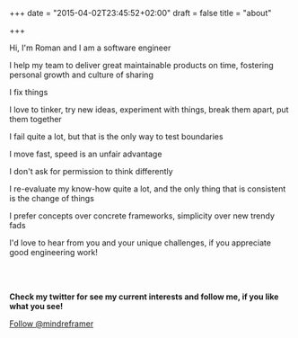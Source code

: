 +++
date = "2015-04-02T23:45:52+02:00"
draft = false
title = "about"

+++

<p>Hi, I'm Roman and I am a software engineer</p>

<p>I help my team to deliver great maintainable products on time, fostering personal growth and culture of sharing</p>

<p>I fix things</p>

<p>I love to tinker, try new ideas, experiment with things, break them apart, put them together</p>

<p>I fail quite a lot, but that is the only way to test boundaries</p>

<p>I move fast, speed is an unfair advantage</p>

<p>I don't ask for permission to think differently</p>

<p>I re-evaluate my know-how quite a lot, and the only thing that is consistent is the change of things</p>

<p>I prefer concepts over concrete frameworks, simplicity over new trendy fads</p>

<p>I'd love to hear from you and your unique challenges, if you appreciate good engineering work!</p>


<br><br>
<p>
  <strong>Check my twitter for see my current interests and follow me, if you like what you see!</strong>

<a class="twitter-follow-button"
  href="https://twitter.com/mindreframer"
  data-dnt="true">
Follow @mindreframer
</a>
<script>window.twttr=(function(d,s,id){var js,fjs=d.getElementsByTagName(s)[0],t=window.twttr||{};if(d.getElementById(id))return;js=d.createElement(s);js.id=id;js.src="https://platform.twitter.com/widgets.js";fjs.parentNode.insertBefore(js,fjs);t._e=[];t.ready=function(f){t._e.push(f);};return t;}(document,"script","twitter-wjs"));</script>

</p>

<!--My name is Roman Heinrich, I write code. I'm doing it since 1994, when I first got my hands on a Apple Macintosh Classic II with hyper-easy and fun
<a href="http://en.wikipedia.org/wiki/HyperCard">HyperCard + HyperTalk</a>
 language.</p>

{{< post_image src="apple_macintosh.jpg"  >}}


<p>Nowadays I write mostly Ruby, play with GO, Clojure, JavaScript and automate my servers with Chef or Puppet.</p>

<p>I don't tweet much, or share my dinner photos on facebook, sorry, I'm kinda more reserved person. But I like to write, and this is the place for it. Hope you'll like it.</p>

-->